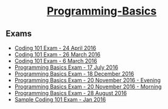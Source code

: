 # <a href="https://softuni.bg/trainings/1439/programming-basics-august-2016" rel="Programming-Basics"><p align="center"> Programming-Basics <p></a>

## Exams
- <a href="https://github.com/stefkavasileva/SoftUni-Software-Engineering/tree/master/Programming%20Basics/Exams/Coding101Exam-24April2016" > Coding 101 Exam - 24 April 2016 </a>
- <a href="https://github.com/stefkavasileva/SoftUni-Software-Engineering/tree/master/Programming%20Basics/Exams/Coding101Exam-26March2016" > Coding 101 Exam - 26 March 2016 </a>
- <a href="https://github.com/stefkavasileva/SoftUni-Software-Engineering/tree/master/Programming%20Basics/Exams/Coding101Exam-6March2016" > Coding 101 Exam - 6 March 2016 </a> 
- <a href="https://github.com/stefkavasileva/SoftUni-Software-Engineering/tree/master/Programming%20Basics/Exams/ProgrammingBasics%20Exam-17July2016" > Programming Basics Exam - 17 July 2016 </a> 
- <a href="https://github.com/stefkavasileva/SoftUni-Software-Engineering/tree/master/Programming%20Basics/Exams/ProgrammingBasicsExam-18December2016" > Programming Basics Exam - 18 December 2016 </a> 
- <a href="https://github.com/stefkavasileva/SoftUni-Software-Engineering/tree/master/Programming%20Basics/Exams/ProgrammingBasicsExam-20November2016-Evening" > Programming Basics Exam - 20 November 2016 - Evening </a> 
- <a href="https://github.com/stefkavasileva/SoftUni-Software-Engineering/tree/master/Programming%20Basics/Exams/ProgrammingBasicsExam-20November2016-Morning" > Programming Basics Exam - 20 November 2016 - Morning </a> 
- <a href="https://github.com/stefkavasileva/SoftUni-Software-Engineering/tree/master/Programming%20Basics/Exams/ProgrammingBasicsExam-28August2016" > Programming Basics Exam - 28 August 2016 </a> 
- <a href="https://github.com/stefkavasileva/SoftUni-Software-Engineering/tree/master/Programming%20Basics/Exams/SampleCoding101Exam-Jan2016" > Sample Coding 101 Exam - Jan 2016 </a> 
 